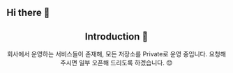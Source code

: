 ## Hi there 👋

<!--
**jomartin0730/jomartin0730** is a ✨ _special_ ✨ repository because its `README.md` (this file) appears on your GitHub profile.

Here are some ideas to get you started:

- 🔭 I’m currently working on ...
- 🌱 I’m currently learning ...
- 👯 I’m looking to collaborate on ...
- 🤔 I’m looking for help with ...
- 💬 Ask me about ...
- 📫 How to reach me: ...
- 😄 Pronouns: ...
- ⚡ Fun fact: ...
-->

<div align=center>
<!--소개-->

## Introduction :raised_hands:
회사에서 운영하는 서비스들이 존재해,
모든 저장소를 Private로 운영 중입니다.
요청해 주시면 일부 오픈해 드리도록 하겠습니다. 😊

<br/><br/>

</div>
